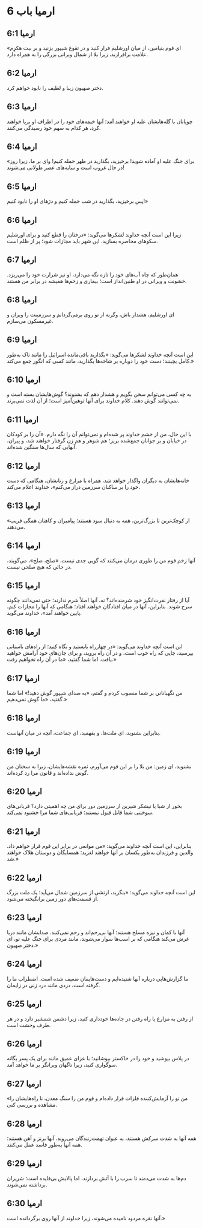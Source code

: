 # ارمیا باب 6

## ارمیا 6:1
«ای قوم بنیامین، از میان اورشلیم فرار کنید و در تقوع شیپور بزنید و بر بیت هکرِم علامت برافرازید، زیرا بلا از شمال ویرانی بزرگی را به همراه دارد.

## ارمیا 6:2
دختر صهیون زیبا و لطیف را نابود خواهم کرد.

## ارمیا 6:3
چوپانان با گله‌هایشان علیه او خواهند آمد؛ آنها خیمه‌های خود را در اطراف او برپا خواهند کرد، هر کدام به سهم خود رسیدگی می‌کنند.

## ارمیا 6:4
«برای جنگ علیه او آماده شوید! برخیزید، بگذارید در ظهر حمله کنیم! وای بر ما، زیرا روز در حال غروب است و سایه‌های عصر طولانی می‌شوند!

## ارمیا 6:5
پس برخیزید، بگذارید در شب حمله کنیم و دژهای او را نابود کنیم!»

## ارمیا 6:6
زیرا این است آنچه خداوند لشکرها می‌گوید: «درختان را قطع کنید و برای اورشلیم سکوهای محاصره بسازید. این شهر باید مجازات شود؛ پر از ظلم است.

## ارمیا 6:7
همان‌طور که چاه آب‌های خود را تازه نگه می‌دارد، او نیز شرارت خود را می‌ریزد. خشونت و ویرانی در او طنین‌انداز است؛ بیماری و زخم‌ها همیشه در برابر من هستند.

## ارمیا 6:8
ای اورشلیم، هشدار باش، وگرنه از تو روی برمی‌گردانم و سرزمینت را ویران و غیرمسکون می‌سازم.

## ارمیا 6:9
این است آنچه خداوند لشکرها می‌گوید: «بگذارید باقی‌مانده اسرائیل را مانند تاک به‌طور کامل بچینند؛ دست خود را دوباره بر شاخه‌ها بگذارید، مانند کسی که انگور جمع می‌کند.»

## ارمیا 6:10
به چه کسی می‌توانم سخن بگویم و هشدار دهم که بشنوند؟ گوش‌هایشان بسته است و نمی‌توانند گوش دهند. کلام خداوند برای آنها توهین‌آمیز است؛ از آن لذت نمی‌برند.

## ارمیا 6:11
با این حال، من از خشم خداوند پر شده‌ام و نمی‌توانم آن را نگه دارم. «آن را بر کودکان در خیابان و بر جوانان جمع‌شده بریز؛ هم شوهر و هم زن گرفتار خواهند شد، و پیران، آنهایی که سال‌ها سنگین شده‌اند.

## ارمیا 6:12
خانه‌هایشان به دیگران واگذار خواهد شد، همراه با مزارع و زنانشان، هنگامی که دست خود را بر ساکنان سرزمین دراز می‌کنم»، خداوند اعلام می‌کند.

## ارمیا 6:13
«از کوچک‌ترین تا بزرگ‌ترین، همه به دنبال سود هستند؛ پیامبران و کاهنان همگی فریب می‌دهند.

## ارمیا 6:14
آنها زخم قوم من را طوری درمان می‌کنند که گویی جدی نیست. «صلح، صلح»، می‌گویند، در حالی که هیچ صلحی نیست.

## ارمیا 6:15
آیا از رفتار نفرت‌انگیز خود شرمنده‌اند؟ نه، آنها اصلاً شرم ندارند؛ حتی نمی‌دانند چگونه سرخ شوند. بنابراین، آنها در میان افتادگان خواهند افتاد؛ هنگامی که آنها را مجازات کنم، پایین خواهند آمد»، خداوند می‌گوید.

## ارمیا 6:16
این است آنچه خداوند می‌گوید: «در چهارراه بایستید و نگاه کنید؛ از راه‌های باستانی بپرسید، جایی که راه خوب است، و در آن راه بروید، و برای جان‌های خود آرامش خواهید یافت. اما شما گفتید، «ما در آن راه نخواهیم رفت.»

## ارمیا 6:17
من نگهبانانی بر شما منصوب کردم و گفتم، «به صدای شیپور گوش دهید!» اما شما گفتید، «ما گوش نمی‌دهیم.»

## ارمیا 6:18
بنابراین بشنوید، ای ملت‌ها، و بفهمید، ای جماعت، آنچه در میان آنهاست.

## ارمیا 6:19
بشنوید، ای زمین: من بلا را بر این قوم می‌آورم، ثمره نقشه‌هایشان، زیرا به سخنان من گوش نداده‌اند و قانون مرا رد کرده‌اند.

## ارمیا 6:20
بخور از شبا یا نیشکر شیرین از سرزمین دور برای من چه اهمیتی دارد؟ قربانی‌های سوختنی شما قابل قبول نیستند؛ قربانی‌های شما مرا خشنود نمی‌کند.

## ارمیا 6:21
بنابراین، این است آنچه خداوند می‌گوید: «من موانعی در برابر این قوم قرار خواهم داد. والدین و فرزندان به‌طور یکسان بر آنها خواهند لغزید؛ همسایگان و دوستان هلاک خواهند شد.»

## ارمیا 6:22
این است آنچه خداوند می‌گوید: «بنگرید، ارتشی از سرزمین شمال می‌آید؛ یک ملت بزرگ از قسمت‌های دور زمین برانگیخته می‌شود.

## ارمیا 6:23
آنها با کمان و نیزه مسلح هستند؛ آنها بی‌رحم‌اند و رحم نمی‌کنند. صدایشان مانند دریا غرش می‌کند هنگامی که بر اسب‌ها سوار می‌شوند، مانند مردی برای جنگ علیه تو، ای دختر صهیون.»

## ارمیا 6:24
ما گزارش‌هایی درباره آنها شنیده‌ایم و دست‌هایمان ضعیف شده است. اضطراب ما را گرفته است، دردی مانند درد زنی در زایمان.

## ارمیا 6:25
از رفتن به مزارع یا راه رفتن در جاده‌ها خودداری کنید، زیرا دشمن شمشیر دارد و در هر طرف وحشت است.

## ارمیا 6:26
در پلاس بپوشید و خود را در خاکستر بپوشانید؛ با عزای عمیق مانند برای یک پسر یگانه سوگواری کنید، زیرا ناگهان ویرانگر بر ما خواهد آمد.

## ارمیا 6:27
«من تو را آزمایش‌کننده فلزات قرار داده‌ام و قوم من را سنگ معدن، تا راه‌هایشان را مشاهده و بررسی کنی.

## ارمیا 6:28
همه آنها به شدت سرکش هستند، به عنوان تهمت‌زنندگان می‌روند. آنها برنز و آهن هستند؛ همه آنها به‌طور فاسد عمل می‌کنند.

## ارمیا 6:29
دم‌ها به شدت می‌دمند تا سرب را با آتش بردارند، اما پالایش بی‌فایده است؛ شریران برداشته نمی‌شوند.

## ارمیا 6:30
آنها نقره مردود نامیده می‌شوند، زیرا خداوند از آنها روی برگردانده است.»
